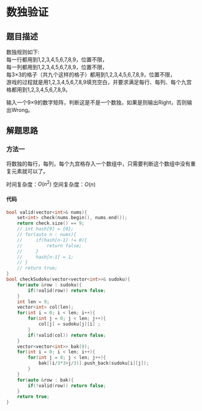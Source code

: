 # 数独验证

## 题目描述

数独规则如下:<br/>
每一行都用到1,2,3,4,5,6,7,8,9，位置不限，<br/>
每一列都用到1,2,3,4,5,6,7,8,9，位置不限，<br/>
每3×3的格子（共九个这样的格子）都用到1,2,3,4,5,6,7,8,9，位置不限，<br/>
游戏的过程就是用1,2,3,4,5,6,7,8,9填充空白，并要求满足每行、每列、每个九宫格都用到1,2,3,4,5,6,7,8,9。

输入一个9×9的数字矩阵，判断这是不是一个数独，如果是则输出Right，否则输出Wrong。

## 解题思路

### 方法一

将数独的每行，每列，每个九宫格存入一个数组中，只需要判断这个数组中没有重复元素就可以了。

时间复杂度：$O(n^2)$
空间复杂度：$O(n)$

#### 代码

```cpp
bool valid(vector<int>& nums){
    set<int> check(nums.begin(), nums.end());
    return check.size() == 9;
    // int hash[9] = {0};
    // for(auto n : nums){
    //     if(hash[n-1] != 0){
    //         return false;
    //     }
    //     hash[n-1] = 1;
    // }
    // return true;
}
bool checkSudoku(vector<vector<int>>& sudoku){
    for(auto &row : sudoku){
        if(!valid(row)) return false;
    }
    int len = 9;
    vector<int> col(len);
    for(int i = 0; i < len; i++){
        for(int j = 0; j < len; j++){
            col[j] = sudoku[j][i] ;
        }
        if(!valid(col)) return false;
    }
    vector<vector<int>> bak(9);
    for(int i = 0; i < len; i++){
        for(int j = 0; j < len; j++){
            bak[(i/3*3+j/3)].push_back(sudoku[i][j]);
        }
    }
    for(auto &row : bak){
        if(!valid(row)) return false;
    }
    return true;
}
```
